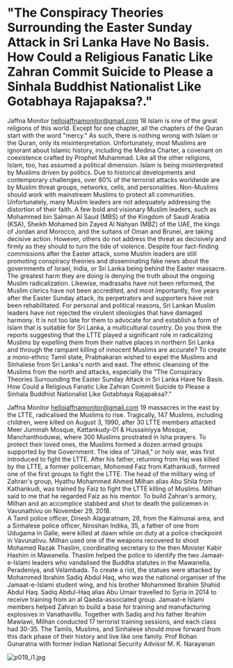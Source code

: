 # "The Conspiracy Theories Surrounding the Easter Sunday Attack in Sri Lanka Have No Basis. How Could a Religious Fanatic Like Zahran Commit Suicide to Please a Sinhala Buddhist Nationalist Like Gotabhaya Rajapaksa?."

Jaffna Monitor
hellojaffnamonitor@gmail.com
18
Islam is one of the great religions of this 
world. Except for one chapter, all the chapters 
of the Quran start with the word "mercy." 
As such, there is nothing wrong with Islam 
or the Quran, only its misinterpretation. 
Unfortunately, most Muslims are ignorant 
about Islamic history, including the Medina 
Charter, a covenant on coexistence crafted by 
Prophet Muhammad.
Like all the other religions, Islam, too, has 
assumed a political dimension. Islam is 
being misinterpreted by Muslims driven 
by politics. Due to historical developments 
and contemporary challenges, over 80% 
of the terrorist attacks worldwide are by 
Muslim threat groups, networks, cells, and 
personalities. Non-Muslims should work 
with mainstream Muslims to protect all 
communities.
Unfortunately, many Muslim leaders are 
not adequately addressing the distortion of 
their faith. A few bold and visionary Muslim 
leaders, such as Mohammed bin Salman Al 
Saud (MBS) of the Kingdom of Saudi Arabia 
(KSA), Sheikh Mohamed bin Zayed Al Nahyan 
(MBZ) of the UAE, the kings of Jordan and 
Morocco, and the sultans of Oman and Brunei, 
are taking decisive action. However, others do 
not address the threat as decisively and firmly 
as they should to turn the tide of violence.
Despite four fact-finding commissions after 
the Easter attack, some Muslim leaders 
are still promoting conspiracy theories 
and disseminating fake news about the 
governments of Israel, India, or Sri Lanka 
being behind the Easter massacre. The greatest 
harm they are doing is denying the truth about 
the ongoing Muslim radicalization.
Likewise, madrasahs have not been reformed, 
the Muslim clerics have not been accredited, 
and most importantly, five years after the 
Easter Sunday attack, its perpetrators and 
supporters have not been rehabilitated.
For personal and political reasons, Sri Lankan 
Muslim leaders have not rejected the virulent 
ideologies that have damaged harmony. It 
is not too late for them to advocate for and 
establish a form of Islam that is suitable for Sri 
Lanka, a multicultural country.
Do you think the reports suggesting 
that the LTTE played a significant role 
in radicalizing Muslims by expelling 
them from their native places in 
northern Sri Lanka and through the 
rampant killing of innocent Muslims 
are accurate?
To create a mono-ethnic Tamil state, 
Prabhakaran wished to expel the Muslims 
and Sinhalese from Sri Lanka's north and 
east. The ethnic cleansing of the Muslims 
from the north and attacks, especially the 
"The Conspiracy Theories Surrounding the 
Easter Sunday Attack in Sri Lanka Have No Basis. 
How Could a Religious Fanatic Like Zahran 
Commit Suicide to Please a Sinhala Buddhist 
Nationalist Like Gotabhaya Rajapaksa?."

Jaffna Monitor
hellojaffnamonitor@gmail.com
19
massacres in the east by the LTTE, 
radicalised the Muslims to rise. 
Tragically, 147 Muslims, including 
children, were killed on August 
3, 1990, after 30 LTTE members 
attacked Meer Jummah Mosque, 
Kattankudy-01 & Hussainiyya 
Mosque, Manchanthoduwai, where 
300 Muslims prostrated in Isha 
prayers. To protect their loved 
ones, the Muslims formed a dozen 
armed groups supported by the 
Government. The idea of "Jihad," or 
holy war, was first introduced to fight 
the LTTE.
After his father, returning from Haj 
was killed by the LTTE, a former 
policeman, Mohomed Faiz from 
Kathankudi, formed one of the first 
groups to fight the LTTE. The head of 
the military wing of Zahran's group, 
Hyathu Mohammed Ahmed Milhan 
alias Abu Shila from Kathankudi, 
was trained by Faiz to fight the LTTE 
killing of Muslims. Milhan said 
to me that he regarded Faiz as his 
mentor. To build Zahran's armory, 
Milhan and an accomplice stabbed 
and shot to death the policemen in 
Vavunathivu on November 29, 2018.  
A Tamil police officer, Dinesh 
Alagaratnam, 28, from the Kalmunai 
area, and a Sinhalese police officer, 
Niroshan Indika, 35, a father of 
one from Udugama in Galle, were 
killed at dawn while on duty at a 
police checkpoint in Vavunativu. 
Milhan used one of the weapons 
recovered to shoot Mohamed Razak 
Thaslim, coordinating secretary to 
the then Minister Kabir Hashim in 
Mawanella.
Thaslim helped the police to identify the two Jamaat-
e-Islami leaders who vandalised the Buddha statutes 
in the Mawanella, Peradeniya, and Velambada. To 
create a riot, the statues were attacked by Mohammed 
Ibrahim Sadiq Abdul Haq, who was the national 
organiser of the Jamaat-e-Islami student wing, and his 
brother Mohammed Ibrahim Shahid Abdul Haq.
Sadiq Abdul-Haq alias Abu Umair travelled to Syria in 
2014 to receive training from an al Qaeda-associated 
group. Jamaat-e Islami members helped Zahran to 
build a base for training and manufacturing explosives 
in Vanathavillu. Together with Sadiq and his father 
Ibrahim Mawlawi, Milhan conducted 17 terrorist 
training sessions, and each class had 30-35. The 
Tamils, Muslims, and Sinhalese should move forward 
from this dark phase of their history and live like one 
family.
Prof Rohan Gunaratna with former Indian National Security Advisor 
M. K. Narayanan

![p019_i1.jpg](images_out/010_the_conspiracy_theories_surrounding_the_easter_sun/p019_i1.jpg)


